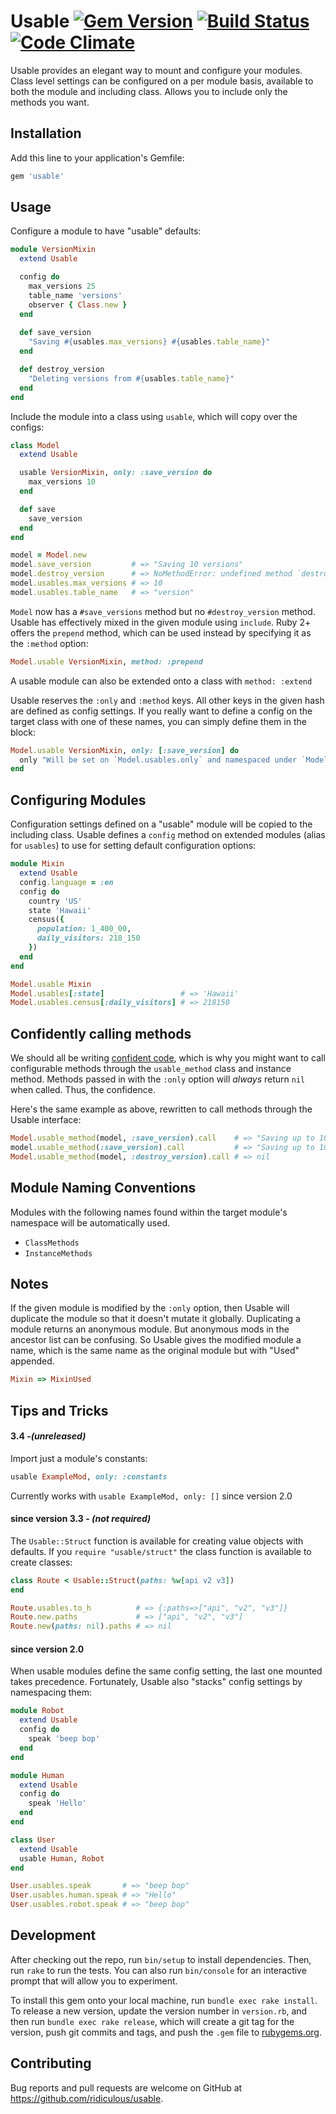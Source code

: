 # Usable [![Gem Version](https://badge.fury.io/rb/usable.svg)](http://badge.fury.io/rb/usable) [![Build Status](https://travis-ci.org/ridiculous/usable.svg)](https://travis-ci.org/ridiculous/usable) [![Code Climate](https://codeclimate.com/github/ridiculous/usable/badges/gpa.svg)](https://codeclimate.com/github/ridiculous/usable)

Usable provides an elegant way to mount and configure your modules. Class level settings can be configured on a per module basis,
available to both the module and including class. Allows you to include only the methods you want. 

## Installation

Add this line to your application's Gemfile:

```ruby
gem 'usable'
```

## Usage

Configure a module to have "usable" defaults:
```ruby
module VersionMixin
  extend Usable

  config do
    max_versions 25
    table_name 'versions'
    observer { Class.new }
  end
  
  def save_version
    "Saving #{usables.max_versions} #{usables.table_name}"
  end

  def destroy_version
    "Deleting versions from #{usables.table_name}"
  end
end
```

Include the module into a class using `usable`, which will copy over the configs:
```ruby
class Model
  extend Usable

  usable VersionMixin, only: :save_version do
    max_versions 10
  end

  def save
    save_version
  end
end

model = Model.new
model.save_version         # => "Saving 10 versions"
model.destroy_version      # => NoMethodError: undefined method `destroy_version' for #<Model:...
model.usables.max_versions # => 10
model.usables.table_name   # => "version"
```

`Model` now has a `#save_versions` method but no `#destroy_version` method. Usable has effectively mixed in the given module
using `include`. Ruby 2+ offers the `prepend` method, which can be used instead by specifying it as the `:method` option:

```ruby
Model.usable VersionMixin, method: :prepend
```

A usable module can also be extended onto a class with `method: :extend`

Usable reserves the `:only` and `:method` keys. All other keys in the given hash are defined as config settings. If you really
want to define a config on the target class with one of these names, you can simply define them in the block:

```ruby
Model.usable VersionMixin, only: [:save_version] do
  only "Will be set on `Model.usables.only` and namespaced under `Model.usables.version_mixin.only`"
end
```

## Configuring Modules

Configuration settings defined on a "usable" module will be copied to the including class. Usable defines
a `config` method on extended modules (alias for `usables`) to use for setting default configuration options:

```ruby
module Mixin
  extend Usable
  config.language = :en
  config do
    country 'US'
    state 'Hawaii'
    census({
      population: 1_400_00,
      daily_visitors: 218_150
    })
  end
end

Model.usable Mixin
Model.usables[:state]                 # => 'Hawaii'
Model.usables.census[:daily_visitors] # => 218150
```

## Confidently calling methods

We should all be writing [confident code](http://www.confidentruby.com/), which is why you might want to call configurable
methods through the `usable_method` class and instance method. Methods passed in with the `:only` option
will _always_ return `nil` when called. Thus, the confidence.

Here's the same example as above, rewritten to call methods through the Usable interface:

```ruby
Model.usable_method(model, :save_version).call    # => "Saving up to 10 versions to custom_versions"
model.usable_method(:save_version).call           # => "Saving up to 10 versions to custom_versions"
Model.usable_method(model, :destroy_version).call # => nil
```

## Module Naming Conventions

Modules with the following names found within the target module's namespace will be automatically used.

* `ClassMethods`
* `InstanceMethods`

## Notes

If the given module is modified by the `:only` option, then Usable will duplicate the module so that it doesn't mutate
it globally. Duplicating a module returns an anonymous module. But anonymous mods in the ancestor list can be confusing.
So Usable gives the modified module a name, which is the same name as the original module but with "Used" appended.

```ruby
Mixin => MixinUsed
```

## Tips and Tricks

#### __3.4__ _-(unreleased)_

Import just a module's constants:

```ruby
usable ExampleMod, only: :constants
```

Currently works with `usable ExampleMod, only: []` since version 2.0

#### __since version 3.3__ _- (not required)_
The `Usable::Struct` function is available for creating value objects with defaults. If you `require "usable/struct"` the
class function is available to create classes:

```ruby
class Route < Usable::Struct(paths: %w[api v2 v3])
end

Route.usables.to_h          # => {:paths=>["api", "v2", "v3"]}
Route.new.paths             # => ["api", "v2", "v3"] 
Route.new(paths: nil).paths # => nil
```

#### __since version 2.0__

When usable modules define the same config setting, the last one mounted takes precedence. Fortunately,
Usable also "stacks" config settings by namespacing them:

```ruby
module Robot
  extend Usable
  config do
    speak 'beep bop'
  end
end

module Human
  extend Usable
  config do
    speak 'Hello'
  end
end

class User
  extend Usable
  usable Human, Robot
end

User.usables.speak       # => "beep bop"
User.usables.human.speak # => "Hello"
User.usables.robot.speak # => "beep bop"
```

## Development

After checking out the repo, run `bin/setup` to install dependencies. Then, run `rake` to run the tests. You can also run `bin/console` for an interactive prompt that will allow you to experiment.

To install this gem onto your local machine, run `bundle exec rake install`. To release a new version, update the version number in `version.rb`, and then run `bundle exec rake release`, which will create a git tag for the version, push git commits and tags, and push the `.gem` file to [rubygems.org](https://rubygems.org).

## Contributing

Bug reports and pull requests are welcome on GitHub at https://github.com/ridiculous/usable.

